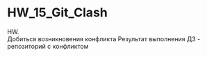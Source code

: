 # HW_15_Git_Clash
HW.  
Добиться возникновения конфликта
Результат выполнения ДЗ - репозиторий с конфликтом

